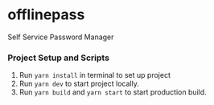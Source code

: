 # offlinepass

Self Service Password Manager

### Project Setup and Scripts

1. Run `yarn install` in terminal to set up project
2. Run `yarn dev` to start project locally.
3. Run `yarn build` and `yarn start` to start production build.
